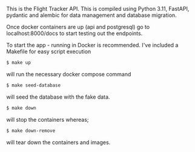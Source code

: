 This is the Flight Tracker API. This is compiled using Python 3.11, FastAPI,
pydantic and alembic for data management and database migration.

Once docker containers are up (api and postgresql) go to localhost:8000/docs to start testing out the endpoints.

To start the app - running in Docker is recommended. I've included a Makefile for easy script execution

```bash
$ make up
```
will run the necessary docker compose command

```bash
$ make seed-database
```
will seed the database with the fake data. 

```bash
$ make down
```
will stop the containers whereas;

```bash
$ make down-remove
```
will tear down the containers and images.
